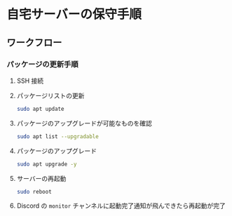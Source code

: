 # 自宅サーバーの保守手順

## ワークフロー

### パッケージの更新手順

1. SSH 接続

1. パッケージリストの更新

   ```sh
   sudo apt update
   ```

1. パッケージのアップグレードが可能なものを確認

   ```sh
   sudo apt list --upgradable
   ```

1. パッケージのアップグレード

   ```sh
   sudo apt upgrade -y
   ```

1. サーバーの再起動

   ```sh
   sudo reboot
   ```

1. Discord の `monitor` チャンネルに起動完了通知が飛んできたら再起動が完了
